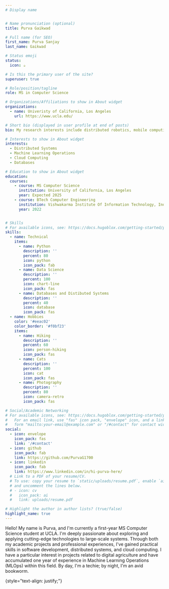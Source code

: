 ```yaml
---
# Display name


# Name pronunciation (optional)
title: Purva Gaikwad

# Full name (for SEO)
first_name: Purva Sanjay
last_name: Gaikwad

# Status emoji
status:
  icon: ☕️

# Is this the primary user of the site?
superuser: true

# Role/position/tagline
role: MS in Computer Science

# Organizations/Affiliations to show in About widget
organizations:
  - name: Univeristy of California, Los Angeles
    url: https://www.ucla.edu/

# Short bio (displayed in user profile at end of posts)
bio: My research interests include distributed robotics, mobile computing and programmable matter.

# Interests to show in About widget
interests:
  - Distributed Systems
  - Machine Learning Operations
  - Cloud Computing
  - Databases

# Education to show in About widget
education:
  courses:
    - course: MS Computer Science
      institution: University of California, Los Angeles
      year: Expected 2025
    - course: BTech Computer Engineering
      institution: Vishwakarma Institute Of Information Technology, India
      year: 2022


# Skills
# For available icons, see: https://docs.hugoblox.com/getting-started/page-builder/#icons
skills:
  - name: Technical
    items:
      - name: Python
        description: ''
        percent: 80
        icon: python
        icon_pack: fab
      - name: Data Science
        description: ''
        percent: 100
        icon: chart-line
        icon_pack: fas
      - name: Databases and Distibuted Systems
        description: ''
        percent: 40
        icon: database
        icon_pack: fas
  - name: Hobbies
    color: '#eeac02'
    color_border: '#f0bf23'
    items:
      - name: Hiking
        description: ''
        percent: 60
        icon: person-hiking
        icon_pack: fas
      - name: Cats
        description: ''
        percent: 100
        icon: cat
        icon_pack: fas
      - name: Photography
        description: ''
        percent: 80
        icon: camera-retro
        icon_pack: fas

# Social/Academic Networking
# For available icons, see: https://docs.hugoblox.com/getting-started/page-builder/#icons
#   For an email link, use "fas" icon pack, "envelope" icon, and a link in the
#   form "mailto:your-email@example.com" or "/#contact" for contact widget.
social:
  - icon: envelope
    icon_pack: fas
    link: '/#contact'
  - icon: github
    icon_pack: fab
    link: https://github.com/PurvaG1700
  - icon: linkedin
    icon_pack: fab
    link: https://www.linkedin.com/in/hi-purva-here/
  # Link to a PDF of your resume/CV.
  # To use: copy your resume to `static/uploads/resume.pdf`, enable `ai` icons in `params.yaml`,
  # and uncomment the lines below.
  # - icon: cv
  #   icon_pack: ai
  #   link: uploads/resume.pdf

# Highlight the author in author lists? (true/false)
highlight_name: true
---
```


Hello! My name is Purva, and I'm currently a first-year MS Computer Science student at UCLA. I'm deeply passionate about exploring and applying cutting-edge technologies to large-scale systems. Through both my academic projects and professional experiences, I've gained practical skills in software development, distributed systems, and cloud computing. I have a particular interest in projects related to digital agriculture and have accumulated one year of experience in Machine Learning Operations (MLOps) within this field. By day, I'm a techie; by night, I'm an avid bookworm.

{style="text-align: justify;"}
